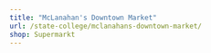 ```yaml
---
title: "McLanahan's Downtown Market"
url: /state-college/mclanahans-downtown-market/
shop: Supermarkt
---
```

